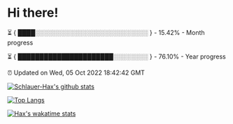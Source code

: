 # Hi there!

⏳ { ████░░░░░░░░░░░░░░░░░░░░░░░░░░ } - 15.42% - Month progress

⏳ { ██████████████████████░░░░░░░░ } - 76.10% - Year progress

⏰ Updated on Wed, 05 Oct 2022 18:42:42 GMT


[![Schlauer-Hax's github stats](https://github-readme-stats.vercel.app/api?username=Schlauer-Hax&show_icons=true&theme=dark&count_private=true)](https://github.com/Schlauer-Hax)


[![Top Langs](https://github-readme-stats.vercel.app/api/top-langs/?username=Schlauer-Hax&layout=compact&theme=dark)](https://github.com/Schlauer-Hax?tab=repositories)


[![Hax's wakatime stats](https://github-readme-stats.vercel.app/api/wakatime?username=Hax&theme=dark)](https://wakatime.com/@Hax)

